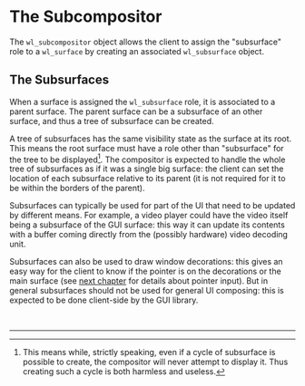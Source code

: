# The Subcompositor

The `wl_subcompositor` object allows the client to assign the "subsurface" role to a `wl_surface` by
creating an associated `wl_subsurface` object.

## The Subsurfaces

When a surface is assigned the `wl_subsurface` role, it is associated to a parent surface. The
parent surface can be a subsurface of an other surface, and thus a tree of subsurface can be
created.

A tree of subsurfaces has the same visibility state as the surface at its root. This means the root
surface must have a role other than "subsurface" for the tree to be displayed[^1]. The compositor is
expected to handle the whole tree of subsurfaces as if it was a single big surface: the client can
set the location of each subsurface relative to its parent (it is not required for it to be within
the borders of the parent).

Subsurfaces can typically be used for part of the UI that need to be updated by different means. For
example, a video player could have the video itself being a subsurface of the GUI surface: this way
it can update its contents with a buffer coming directly from the (possibly hardware) video decoding
unit.

Subsurfaces can also be used to draw window decorations: this gives an easy way for the client to
know if the pointer is on the decorations or the main surface (see [next chapter][] for details
about pointer input). But in general subsurfaces should not be used for general UI composing: this
is expected to be done client-side by the GUI library.

[next chapter]: ./wayland/p_core/seat.html

&nbsp;

-------

[^1]: This means while, strictly speaking, even if a cycle of subsurface is possible to create, the
compositor will never attempt to display it. Thus creating such a cycle is both harmless and
useless.
